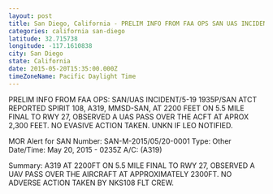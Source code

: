 ```yaml
---
layout: post
title: San Diego, California - PRELIM INFO FROM FAA OPS SAN UAS INCIDENT 5 19 1935P SAN ATCT REPORTED SPIRIT
categories: california san-diego
latitude: 32.715738
longitude: -117.1610838
city: San Diego
state: California
date: 2015-05-20T15:35:00.000Z
timeZoneName: Pacific Daylight Time
---
```


PRELIM INFO FROM FAA OPS: SAN/UAS INCIDENT/5-19 1935P/SAN ATCT REPORTED SPIRIT 108, A319, MMSD-SAN, AT 2200 FEET ON 5.5 MILE FINAL TO RWY 27, OBSERVED A UAS PASS OVER THE ACFT AT APROX 2,300 FEET. NO EVASIVE ACTION TAKEN. UNKN IF LEO NOTIFIED. 


MOR Alert for SAN
Number: SAN-M-2015/05/20-0001
Type: Other
Date/Time: May 20, 2015 - 0235Z
A/C: (A319)

Summary: A319 AT 2200FT ON 5.5 MILE FINAL TO RWY 27, OBSERVED A UAV PASS OVER THE AIRCRAFT AT APPROXIMATELY 2300FT. NO ADVERSE ACTION TAKEN BY NKS108 FLT CREW.